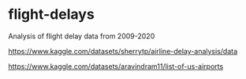 # flight-delays
Analysis of flight delay data from 2009-2020

https://www.kaggle.com/datasets/sherrytp/airline-delay-analysis/data

https://www.kaggle.com/datasets/aravindram11/list-of-us-airports
